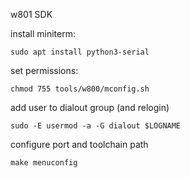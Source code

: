 w801 SDK

install miniterm:

	sudo apt install python3-serial
	
set permissions:

	chmod 755 tools/w800/mconfig.sh
	
add user to dialout group (and relogin)

	sudo -E usermod -a -G dialout $LOGNAME
	
configure port and toolchain path

	make menuconfig

